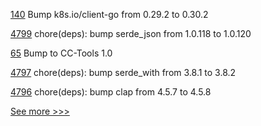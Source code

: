 
[140](https://github.com/hyperledger-labs/fabric-builder-k8s/pull/140) Bump k8s.io/client-go from 0.29.2 to 0.30.2

[4799](https://github.com/hyperledger/iroha/pull/4799) chore(deps): bump serde_json from 1.0.118 to 1.0.120

[65](https://github.com/hyperledger-labs/cc-tools-demo/pull/65) Bump to CC-Tools 1.0

[4797](https://github.com/hyperledger/iroha/pull/4797) chore(deps): bump serde_with from 3.8.1 to 3.8.2

[4796](https://github.com/hyperledger/iroha/pull/4796) chore(deps): bump clap from 4.5.7 to 4.5.8


[See more >>>](https://start-here.hyperledger.org/pull-requests)
